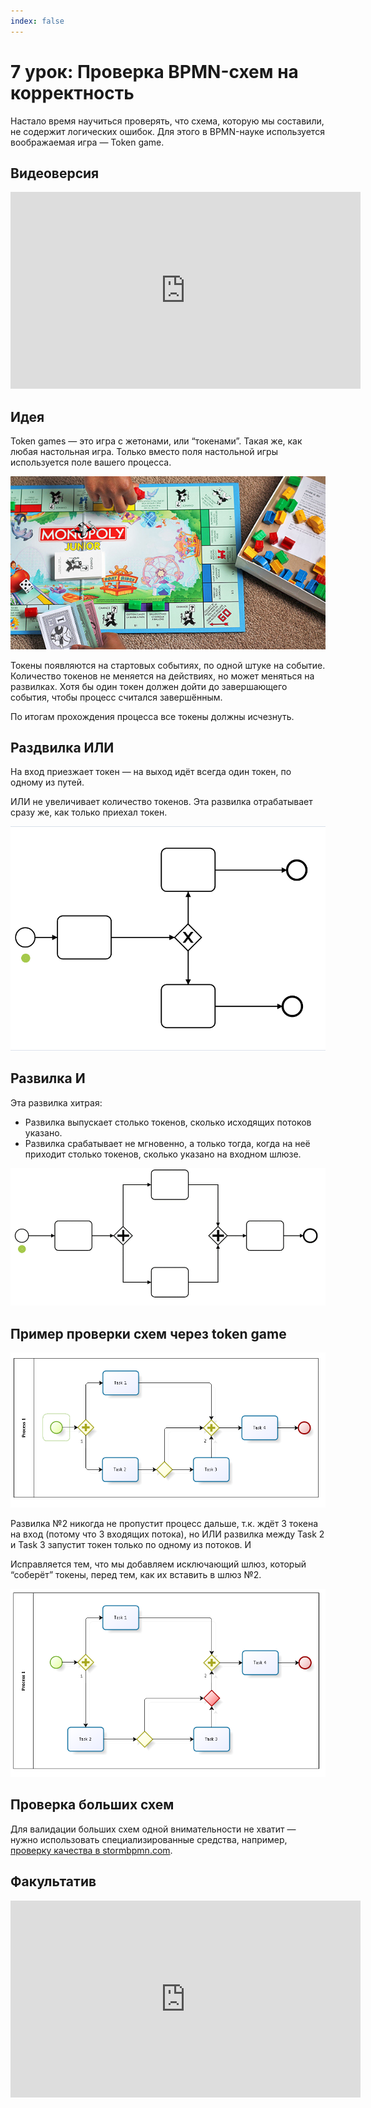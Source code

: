 ```yaml
---
index: false
---
```


# 7 урок: Проверка BPMN-схем на корректность

Настало время научиться проверять, что схема, которую мы составили, не содержит логических ошибок. Для этого в BPMN-науке используется воображаемая игра — Token game.


## Видеоверсия

<iframe width="560" height="315" src="https://www.youtube.com/embed/44y1u8BWR6Y?si=TXVBH5u5aoHMkylN" title="YouTube video player" frameborder="0" allow="accelerometer; autoplay; clipboard-write; encrypted-media; gyroscope; picture-in-picture; web-share" referrerpolicy="strict-origin-when-cross-origin" allowfullscreen></iframe>

## Идея

Token games — это игра с жетонами, или “токенами”. Такая же, как любая настольная игра. Только вместо поля настольной игры используется поле вашего процесса.  

![image](7_lesson_1.png) 

Токены появляются на стартовых событиях, по одной штуке на событие.  Количество токенов не меняется на действиях, но может меняться на развилках. Хотя бы один токен должен дойти до завершающего события, чтобы процесс считался завершённым.

По итогам прохождения процесса все токены должны исчезнуть.


## Раздвилка ИЛИ

На вход приезжает токен — на выход идёт всегда один токен, по одному из путей.


ИЛИ не увеличивает количество токенов. Эта развилка отрабатывает сразу же, как только приехал токен.

![image](7_lesson_2.gif) 

## Развилка И

Эта развилка хитрая:

- Развилка выпускает столько токенов, сколько исходящих потоков указано.
- Развилка срабатывает не мгновенно, а только тогда, когда на неё приходит столько токенов, сколько указано на входном шлюзе.

![image](7_lesson_3.gif) 


## Пример проверки схем через token game

![image](7_lesson_4.png) 

Развилка №2 никогда не пропустит процесс дальше, т.к. ждёт 3 токена на вход (потому что 3 входящих потока), но ИЛИ развилка между Task 2 и Task 3 запустит токен только по одному из потоков. И

Исправляется тем, что мы добавляем исключающий шлюз, который “соберёт” токены, перед тем, как их вставить в шлюз №2.

![image](7_lesson_5.png) 


## Проверка больших схем

Для валидации больших схем одной внимательности не хватит — нужно использовать специализированные средства, например, [проверку качества в stormbpmn.com](/features/1_bpmn-editor.html#качество-бизнес-процессов-bpmn).

## Факультатив

<iframe width="560" height="315" src="https://www.youtube.com/embed/GUCgr7J-Pzs?si=GteDuwUi7NVRlb4M" title="YouTube video player" frameborder="0" allow="accelerometer; autoplay; clipboard-write; encrypted-media; gyroscope; picture-in-picture; web-share" referrerpolicy="strict-origin-when-cross-origin" allowfullscreen></iframe>